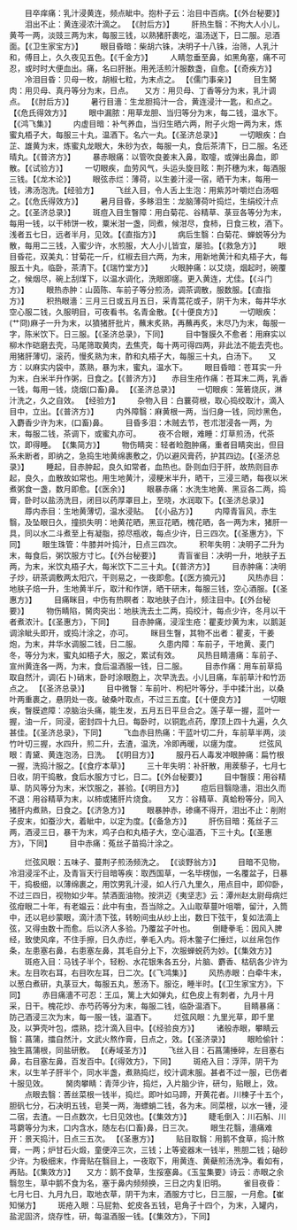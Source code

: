 <!-- { "loadSidebar": true } -->
　　目卒痒痛：乳汁浸黄连，频点眦中。抱朴子云：治目中百病。【《外台秘要》】
　　泪出不止：黄连浸浓汁滴之。 【《肘后方》】
　　肝热生翳：不拘大人小儿，黄芩一两，淡豉三两为末，每服三钱，以熟猪肝裹吃，温汤送下，日二服。忌酒面。【《卫生家宝方》】
　　眼目昏暗：柴胡六铢，决明子十八铢，治筛，人乳汁和，傅目上，久久夜见五色。【《千金方》】
　　人睛忽垂至鼻，如黑角塞，痛不可忍，或时时大便血出。痛，名曰肝胀。用羌活煎汁服数盏，自愈。【《奇疾方》】
　　冷泪目昏：贝母一枚，胡椒七粒，为末点之。 【《儒门事亲》】
　　目生胬肉：用贝母、真丹等分为末，日点。　　又方：用贝母、丁香等分为末，乳汁调点。 【《肘后方》】
　　暑行目濇：生龙胆捣汁一合，黄连浸汁一匙，和点之。【《危氏得效方》】
　　眼中漏脓：用草龙胆、当归等分为末，每二钱，温水下。【《鸿飞集》】
　　内虚目暗：补气养血，当归生晒六两，附子火炮一两为末，炼蜜丸梧子大，每服三十丸，温酒下。名六一丸。【《圣济总录》】
　　一切眼疾：白芷、雄黄为末，炼蜜丸龙眼大，朱砂为衣，每服一丸，食后茶清下，日二服。名还晴丸。【《普济方》】
　　暴赤眼痛：以管吹良姜末入鼻，取嚏，或弹出鼻血，即散。【《试验方》】
　　一切眼疾，血劳风气，头运头旋目眩：荆芥穗为末，每酒服三钱。【《龙木论》】
　　眼弦赤烂：薄荷，以生姜汁浸一宿，晒干为末，每用一钱，沸汤泡洗。【经验方】
　　飞丝入目，令人舌上生泡：用紫苏叶嚼烂白汤咽之。【《危氏得效方》】
　　暑月目昏，多眵泪生：龙脑薄荷叶捣烂，生绢绞汁点之。【《圣济总录》】
　　斑痘入目生瞖障：用白菊花、谷精草、菉豆各等分为末，每用一钱，以干柿饼一枚，粟米泔一盏，同煮，候泔尽，食柿，日食三枚，酒下。浅者五七日，远者半月，见效。【《直指方》】
　　病后生翳：白菊花、蝉蜕等分为散，每用二三钱，入蜜少许，水煎服，大人小儿皆宜，屡验。【《救急方》】
　　眼目昏花，双美丸：甘菊花一斤，红椒去目六两，为末，用新地黄汁和丸梧子大，每服五十丸，临卧，茶清下。【《瑞竹堂方》】
　　火眼肿痛：以艾烧，烟起时，碗覆之，候烟尽，碗上刮煤下，以温水调化，洗眼即瘥。更入黄连，尤佳。【《斗门方》】
　　眼热赤肿：山茵陈、车前子等分煎汤，调茶调散，服数服。【《直指方》】
　　积热眼濇：三月三日或五月五日，采青蒿花或子，阴干为末，每井华水空心服二钱，久服明目，可夜看书。名青金散。【《十便良方》】
　　一切眼疾：(艹冏)麻子一升为末，以獖猪肝批片，蘸末炙熟，再蘸再炙，末尽乃为末，每服一字，陈米饮下。日三服。【《圣济总录》，下同】
　　目中瞖膜久不愈者：用麻实以柳木作硙磨去壳，马尾筛取黄肉，去焦壳，每十两可得四两，非此法不能去壳也。用猪肝薄切，滚药，慢炙熟为末，酢和丸梧子大，每服三十丸，白汤下。　　又方：以麻实内袋中，蒸熟，暴为末，蜜丸，温水下。
　　眼目昏暗：苍耳实一升为末，白米半升作粥，日食之。【《普济方》】　　赤目生疮作痛：苍耳末二两，乳香一钱，每用一钱，烧烟(口畜)鼻。 【《圣济总录》】
　　一切眼疾：笼箬烧灰，淋汁洗之，久之自效。 【经验方】
　　杂物入目：白蘘荷根，取心捣绞取汁，滴入目中，立出。【《普济方》】
　　内外障翳：麻黄根一两，当归身一钱，同炒黑色，入麝香少许为末，(口畜)鼻。
　　目昏多泪：木贼去节，苍朮泔浸各一两，为末，每服二钱，茶调下，或蜜丸亦可。
　　夜不合眼，难睡：灯草煎汤，代茶饮，即得睡。 【《集简方》】
　　物伤睛突：轻者睑胞肿痛，重者目睛突出，但目系未断者，即纳之，急捣生地黄绵裹敷之，仍以避风膏药，护其四边。【《圣济总录》】
　　睡起，目赤肿起，良久如常者，血热也。卧则血归于肝，故热则目赤起，良久，血散故如常也。用生地黄汁，浸粳米半升，晒干，三浸三晒，每夜以米煮粥食一盏，数月即愈。【《医余》】
　　眼暴赤痛：水洗生地黄、黑豆各二两，捣膏，卧时以盐汤洗目，闭目以药厚罩目上，至晓，水润取下。【《圣济总录》】
　　蓐内赤目：生地黄薄切，温水浸贴。 【《小品方》】
　　内障青盲风，赤生翳，及坠眼日久，撞损失明：地黄花晒，黑豆花晒，槐花晒，各一两为末，猪肝一具，同以水二斗煮至上有凝脂，掠尽瓶收，每点少许，日三四次。【《圣惠方》，下同】
　　眼生珠管：牛膝并叶捣汁，日点三四次。
　　积年失明：决明子二升为末，每食后，粥饮服方寸匕。【《外台秘要》】
　　青盲雀目：决明一升，地肤子五两，为末，米饮丸梧子大，每米饮下二三十丸。【《普济方》】
　　目赤肿痛：决明子炒，研茶调敷两太阳穴，干则易之，一夜即愈。【《医方摘元》】
　　风热赤目：地肤子焙一升，生地黄半斤，取汁和作饼，晒干研末，每服三钱，空心酒服。【《圣惠方》】
　　目痛眯目，中伤有热瞑者：取地肤子白汁，频注目中。【《外台秘要》】
　　物伤睛陷，胬肉突出：地肤洗去土二两，捣绞汁，每点少许，冬月以干者煮浓汁。【《圣惠方》，下同】
　　目赤肿痛，浸淫生疮：瞿麦炒黄为末，以鹅涎调涂眦头即开，或捣汁涂之，亦可。
　　眯目生瞖，其物不出者：瞿麦，干姜炮，为末，井华水调服二钱，日二服。
　　久患内障：车前子，干地黄、麦门冬，等分为末，蜜丸如梧子大，服之，累试有效。
　　风热目睛濇痛：车前子、宣州黄连各一两，为末，食后温酒服一钱，日二服。
　　目赤作痛：用车前草捣取自然汁，调(石卜)硝末，卧时涂眼胞上，次早洗去。小儿目痛，车前草汁和竹沥点之。 【《圣济总录》】
　　目中微瞖：车前叶、枸杞叶等分，手中揉汁出，以桑叶两重裹之，悬阴处一夜。破桑叶取点，不过三五度。【《十便良方》】
　　一切眼疾，瞖膜遮障：凉脑治头痛，能生发，五月五日平旦合之。莲子草一握，蓝叶一握，油一斤，同浸，密封四十九日。每卧时，以铜匙点药，摩顶上四十九遍，久久甚佳。【《圣济总录》，下同】
　　飞血赤目热痛：干蓝叶切二升，车前草半两，淡竹叶切三握，水四升，煎二升，去渣，温洗，冷即再暖，以瘥为度。
　　烂弦风眼：青黛、黄连泡汤，日洗。 【《明目方》】
　　服丹石人毒发冲眼肿痛：扁竹根一握，洗捣汁服之。【《食疗本草》】
　　三十年失明：补肝散，用蒺藜子，七月七日收，阴干捣散，食后水服方寸匕，日二。【《外台秘要》】
　　目中瞖膜：用谷精草、防风等分为末，米饮服之，甚验。【《明目方》】
　　痘后目翳隐濇，泪出久而不退：用谷精草为末，以柿或猪肝片烧食。　　又方：谷精草、真蛤粉等分，同入猪肝内煮熟，日食之。【《济急方》】
　　眼暴肿赤，碜痛不得开，泪出不止：削附子皮末，如蚕沙大，着眦中，以定为度。【《备急方》】
　　肝伤目暗：菟丝子三两，酒浸三日，暴干为末，鸡子白和丸梧子大，空心温酒，下三十丸。【《圣惠方》，下同】
　　目中赤痛：菟丝子苗捣汁涂之。

　　烂弦风眼：五味子、蔓荆子煎汤频洗之。 【《谈野翁方》】
　　目暗不见物，冷泪浸淫不止，及青盲天行目暗等疾：取西国草，一名毕楞伽，一名覆盆子，日暴干，捣极细，以薄绵裹之，用饮男乳汁浸，如人行八九里久，用点目中，即仰卧，不过三四日，视物如少年。禁酒面油物。按洪迈《夷坚志》云：潭州赵太尉母病烂弦疳眼二十年，有老媪云：此中有虫，吾当除之。入山取草蔓叶咀嚼，留汁，入筒中，还以皂纱蒙眼，滴汁渍下弦，转盼间虫从纱上出，数日下弦干，复如法滴上弦，又得虫数十而愈。后以济人多验。乃覆盆子叶也。
　　倒睫拳毛：因风入脾经，致使风痒，不住手擦，日久赤烂，拳毛入内。将木鳖子仁捶烂，以丝帛包作条，左患塞右鼻，右患塞左鼻，其毛自分上下，次服蝉蜕药为妙。【《集效方》】
　　斑疮入目：马钱子半个，轻粉、水花银朱各五分，片脑、麝香、枯矾各少许为末。左目吹右耳，右目吹左耳，日二次。【《飞鸿集》】
　　风热赤眼：白牵牛末，以葱白煮研，丸菉豆大，每服五丸，葱汤下。服讫，睡半时。【《卫生家宝方》，下同】
　　赤目痛濇不可忍：王瓜，篱上大如弹丸，红色皮上有刺者，九月十月采，日干。槐花炒、赤芍药等分为末，每服二钱，临卧温酒下。
　　目睛暴痛：防己酒浸三次为末，每一服一钱，温酒下。
　　烂弦风眼：九里光草，即千里及，以笋壳叶包，煨熟，捻汁滴入目中。【《经验良方》】
　　诸般赤眼，攀睛云翳：菖蒲，擂自然汁，文武火熬作膏，日点之，效。【《圣济录》】
　　眼睑偷针：独生菖蒲根，同盐研敷。 【《寿域圣方》】
　　飞丝入目：石菖蒲捶碎，左目塞右鼻，右目塞左鼻，百发百中。【《得效方》，下同】
　　斑疮入目：浮萍，阴干为末，以生羊子肝半个，同水半盏，煮熟捣烂，绞汁调末服。甚者不过一服，已伤者十服见效。
　　胬肉攀睛：青萍少许，捣烂，入片脑少许，研匀，贴眼上，效。
　　点眼去翳：莕丝菜根一钱半，捣烂。即叶如马蹄，开黄花者。川楝子十五个，胆矾七分，石决明五钱，皂荚一两，海螵蛸二钱，各为末。同菜根，以水一锺，浸二宿，去渣。一日点数次，七日见效也。【《集效方》】
　　睫毛倒入：川石斛、川芎藭等分为末，口内含水，随左右(口畜)鼻，日三次。
　　眼生花翳，濇痛难开：景天捣汁，日点三五次。 【《圣惠方》】
　　贴目取翳：用鹅不食草，捣汁熬膏，一两；炉甘石火煅，童便淬三次，三钱；上等瓷器末一钱半，熊胆二钱；硇砂少许。为极细末，作膏贴在翳目上，一夜取下，用黄连、黄蘗煎汤洗净。看如有，再贴。【《集效方》】　　又方：鹅不食草，生挼塞鼻。《玉玺集要》诗云：赤眼之余翳忽生，草中鹅不食为名，塞于鼻内频频换，三日之内复旧明。
　　雀目夜昏：七月七日、九月九日，取地衣草，阴干为末，酒服方寸匕，日三服，一月愈。【崔知悌方】
　　斑疮入眼：马屁勃、蛇皮各五钱，皂角子十四个，为末，入罐内，盐泥固济，烧存性，研，每温酒服一钱。【《集效方》，下同】
